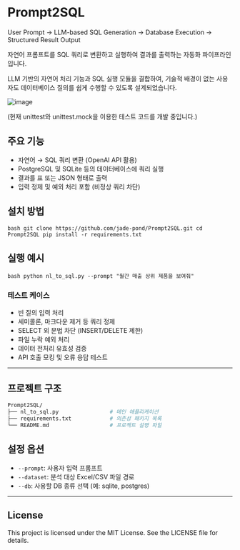 # Prompt2SQL
User Prompt → LLM-based SQL Generation → Database Execution → Structured Result Output

자연어 프롬프트를 SQL 쿼리로 변환하고 실행하여 결과를 출력하는 자동화 파이프라인입니다.  

LLM 기반의 자연어 처리 기능과 SQL 실행 모듈을 결합하여, 기술적 배경이 없는 사용자도 데이터베이스 질의를 쉽게 수행할 수 있도록 설계되었습니다.  

![image](https://github.com/user-attachments/assets/786d82c8-83c9-446e-a72c-4ef971b32253)

(현재 unittest와 unittest.mock을 이용한 테스트 코드를 개발 중입니다.)



## 주요 기능

- 자연어 → SQL 쿼리 변환 (OpenAI API 활용)
- PostgreSQL 및 SQLite 등의 데이터베이스에 쿼리 실행
- 결과를 표 또는 JSON 형태로 출력
- 입력 정제 및 예외 처리 포함 (비정상 쿼리 차단)



## 설치 방법

`bash
git clone https://github.com/jade-pond/Prompt2SQL.git
cd Prompt2SQL
pip install -r requirements.txt
`



## 실행 예시

`bash
python nl_to_sql.py --prompt "월간 매출 상위 제품을 보여줘"
`


### 테스트 케이스
- 빈 질의 입력 처리  
- 세미콜론, 마크다운 제거 등 쿼리 정제  
- SELECT 외 문법 차단 (INSERT/DELETE 제한)  
- 파일 누락 예외 처리  
- 데이터 전처리 유효성 검증  
- API 호출 모킹 및 오류 응답 테스트  

---

## 프로젝트 구조

```bash
Prompt2SQL/
├── nl_to_sql.py                # 메인 애플리케이션
├── requirements.txt            # 의존성 패키지 목록 
└── README.md                   # 프로젝트 설명 파일

```


## 설정 옵션

- `--prompt`: 사용자 입력 프롬프트  
- `--dataset`: 분석 대상 Excel/CSV 파일 경로  
- `--db`: 사용할 DB 종류 선택 (예: sqlite, postgres)



---
## License
This project is licensed under the MIT License. See the LICENSE file for details.
